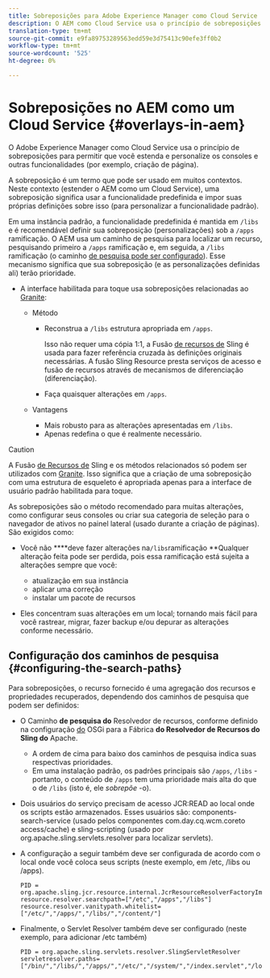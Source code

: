 ```yaml
---
title: Sobreposições para Adobe Experience Manager como Cloud Service
description: O AEM como Cloud Service usa o princípio de sobreposições para permitir que você estenda e personalize os consoles e outras funcionalidades
translation-type: tm+mt
source-git-commit: e9fa89753289563edd59e3d75413c90efe3ff0b2
workflow-type: tm+mt
source-wordcount: '525'
ht-degree: 0%

---
```



# Sobreposições no AEM como um Cloud Service {#overlays-in-aem}

O Adobe Experience Manager como Cloud Service usa o princípio de sobreposições para permitir que você estenda e personalize os consoles e outras funcionalidades (por exemplo, criação de página).

<!--
Adobe Experience Manager as a Cloud Service uses the principle of overlays to allow you to extend and customize the [consoles](/help/sites-developing/customizing-consoles-touch.md) and other functionality (for example, [page authoring](/help/sites-developing/customizing-page-authoring-touch.md)).
-->

A sobreposição é um termo que pode ser usado em muitos contextos. Neste contexto (estender o AEM como um Cloud Service), uma sobreposição significa usar a funcionalidade predefinida e impor suas próprias definições sobre isso (para personalizar a funcionalidade padrão).

Em uma instância padrão, a funcionalidade predefinida é mantida em `/libs` e é recomendável definir sua sobreposição (personalizações) sob a `/apps` ramificação. O AEM usa um caminho de pesquisa para localizar um recurso, pesquisando primeiro a `/apps` ramificação e, em seguida, a `/libs` ramificação (o caminho [de pesquisa pode ser configurado](#configuring-the-search-paths)). Esse mecanismo significa que sua sobreposição (e as personalizações definidas ali) terão prioridade.

* A interface habilitada para toque usa sobreposições relacionadas ao [Granite](https://helpx.adobe.com/experience-manager/6-5/sites/developing/using/reference-materials/granite-ui/api/index.html):

   * Método

      * Reconstrua a `/libs` estrutura apropriada em `/apps`.

         Isso não requer uma cópia 1:1, a Fusão [de recursos de](/help/implementing/developing/introduction/sling-resource-merger.md) Sling é usada para fazer referência cruzada às definições originais necessárias. A fusão Sling Resource presta serviços de acesso e fusão de recursos através de mecanismos de diferenciação (diferenciação).

      * Faça quaisquer alterações em `/apps`.
   * Vantagens

      * Mais robusto para as alterações apresentadas em `/libs`.
      * Apenas redefina o que é realmente necessário.


<!-- Still links to reference material in 6.5 -->

>[!CAUTION]
>
>A Fusão [de Recursos de](/help/implementing/developing/introduction/sling-resource-merger.md) Sling e os métodos relacionados só podem ser utilizados com [Granite](https://helpx.adobe.com/experience-manager/6-5/sites/developing/using/reference-materials/granite-ui/api/index.html). Isso significa que a criação de uma sobreposição com uma estrutura de esqueleto é apropriada apenas para a interface de usuário padrão habilitada para toque.

As sobreposições são o método recomendado para muitas alterações, como configurar seus consoles ou criar sua categoria de seleção para o navegador de ativos no painel lateral (usado durante a criação de páginas). São exigidos como:

<!--
Overlays are the recommended method for many changes, such as [configuring your consoles](/help/sites-developing/customizing-consoles-touch.md#create-a-custom-console) or [creating your selection category to the asset browser in the side panel](/help/sites-developing/customizing-page-authoring-touch.md#add-new-selection-category-to-asset-browser) (used when authoring pages). They are required as:
-->

* Você não ****deve fazer alterações na`/libs`ramificação **Qualquer alteração feita pode ser perdida, pois essa ramificação está sujeita a alterações sempre que você:

   * atualização em sua instância
   * aplicar uma correção
   * instalar um pacote de recursos

* Eles concentram suas alterações em um local; tornando mais fácil para você rastrear, migrar, fazer backup e/ou depurar as alterações conforme necessário.

## Configuração dos caminhos de pesquisa {#configuring-the-search-paths}

Para sobreposições, o recurso fornecido é uma agregação dos recursos e propriedades recuperados, dependendo dos caminhos de pesquisa que podem ser definidos:

* O Caminho **de pesquisa do** Resolvedor de recursos, conforme definido na configuração [do](/help/implementing/deploying/configuring-osgi.md) OSGi para a Fábrica **do Resolvedor de Recursos do Sling do** Apache.

   * A ordem de cima para baixo dos caminhos de pesquisa indica suas respectivas prioridades.
   * Em uma instalação padrão, os padrões principais são `/apps`, `/libs` - portanto, o conteúdo de `/apps` tem uma prioridade mais alta do que o de `/libs` (isto é, ele *sobrepõe* -o).

* Dois usuários do serviço precisam de acesso JCR:READ ao local onde os scripts estão armazenados. Esses usuários são: components-search-service (usado pelos componentes com.day.cq.wcm.coreto access/cache) e sling-scripting (usado por org.apache.sling.servlets.resolver para localizar servlets).
* A configuração a seguir também deve ser configurada de acordo com o local onde você coloca seus scripts (neste exemplo, em /etc, /libs ou /apps).

   ```
   PID = org.apache.sling.jcr.resource.internal.JcrResourceResolverFactoryImpl
   resource.resolver.searchpath=["/etc","/apps","/libs"]
   resource.resolver.vanitypath.whitelist=["/etc/","/apps/","/libs/","/content/"]
   ```

* Finalmente, o Servlet Resolver também deve ser configurado (neste exemplo, para adicionar /etc também)

   ```
   PID = org.apache.sling.servlets.resolver.SlingServletResolver
   servletresolver.paths=["/bin/","/libs/","/apps/","/etc/","/system/","/index.servlet","/login.servlet","/services/"]
   ```

<!--
## Example of Usage {#example-of-usage}

Some examples are covered when:

* [Customizing the Consoles](/help/sites-developing/customizing-consoles-touch.md)
* [Customizing Page Authoring](/help/sites-developing/customizing-page-authoring-touch.md)
-->